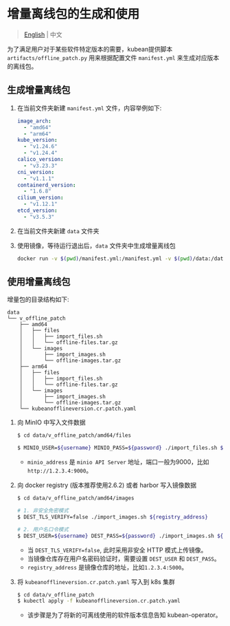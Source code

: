 # 增量离线包的生成和使用

> [English](../en/airgap_patch_usage.md) | 中文

为了满足用户对于某些软件特定版本的需要，kubean提供脚本 `artifacts/offline_patch.py` 用来根据配置文件 `manifest.yml`
来生成对应版本的离线包。

## 生成增量离线包

1. 在当前文件夹新建 `manifest.yml` 文件，内容举例如下:

    ```yaml
    image_arch:
      - "amd64"
      - "arm64"
    kube_version:
      - "v1.24.6"
      - "v1.24.4"
    calico_version:
      - "v3.23.3"
    cni_version:
      - "v1.1.1"
    containerd_version:
      - "1.6.8"
    cilium_version:
      - "v1.12.1"
    etcd_version:
      - "v3.5.3"
    ```

2. 在当前文件夹新建 `data` 文件夹

3. 使用镜像，等待运行退出后，`data` 文件夹中生成增量离线包

    ```bash
    docker run -v $(pwd)/manifest.yml:/manifest.yml -v $(pwd)/data:/data ghcr.io/hangscer8/airgap-patch:v0.2.2
    ```

## 使用增量离线包

增量包的目录结构如下:

```
data
└── v_offline_patch
    ├── amd64
    │   ├── files
    │   │   ├── import_files.sh
    │   │   └── offline-files.tar.gz
    │   └── images
    │       ├── import_images.sh
    │       └── offline-images.tar.gz
    ├── arm64
    │   ├── files
    │   │   ├── import_files.sh
    │   │   └── offline-files.tar.gz
    │   └── images
    │       ├── import_images.sh
    │       └── offline-images.tar.gz
    └── kubeanofflineversion.cr.patch.yaml
```

1. 向 MinIO 中写入文件数据

    ``` bash
    $ cd data/v_offline_patch/amd64/files

    $ MINIO_USER=${username} MINIO_PASS=${password} ./import_files.sh ${minio_address}
    ```

    * `minio_address` 是 `minio API Server` 地址，端口一般为9000，比如 `http://1.2.3.4:9000`。

2. 向 docker registry (版本推荐使用2.6.2) 或者 harbor 写入镜像数据

    ``` bash
    $ cd data/v_offline_patch/amd64/images 

    # 1. 非安全免密模式
    $ DEST_TLS_VERIFY=false ./import_images.sh ${registry_address}

    # 2. 用户名口令模式
    $ DEST_USER=${username} DEST_PASS=${password} ./import_images.sh ${registry_address}
    ```

    * 当 `DEST_TLS_VERIFY=false`, 此时采用非安全 HTTP 模式上传镜像。
    * 当镜像仓库存在用户名密码验证时，需要设置 `DEST_USER` 和 `DEST_PASS`。
    * `registry_address` 是镜像仓库的地址，比如`1.2.3.4:5000`。

3. 将 `kubeanofflineversion.cr.patch.yaml` 写入到 k8s 集群

    ```bash
    $ cd data/v_offline_patch
    $ kubectl apply -f kubeanofflineversion.cr.patch.yaml 
    ```

    * 该步骤是为了将新的可离线使用的软件版本信息告知 kubean-operator。

